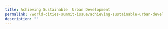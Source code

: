 ```yaml
---
title: Achieving Sustainable  Urban Development
permalink: /world-cities-summit-issue/achieving-sustainable-urban-development/
description: ""
---
```

